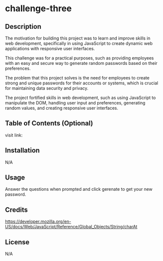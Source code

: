# challenge-three

## Description

The motivation for building this project was to learn and improve skills in web development, specifically in using JavaScript to create dynamic web applications with responsive user interfaces.

This challenge was for a practical purposes, such as providing employees with an easy and secure way to generate random passwords based on their preferences.

The problem that this project solves is the need for employees to create strong and unique passwords for their accounts or systems, which is crucial for maintaining data security and privacy.

The project fortified skills in web development, such as using JavaScript to manipulate the DOM, handling user input and preferences, generating random values, and creating responsive user interfaces.

## Table of Contents (Optional)

visit link: 

## Installation

N/A

## Usage

Answer the questions when prompted and click gerenate to get your new password. 

## Credits

https://developer.mozilla.org/en-US/docs/Web/JavaScript/Reference/Global_Objects/String/charAt


## License

N/A